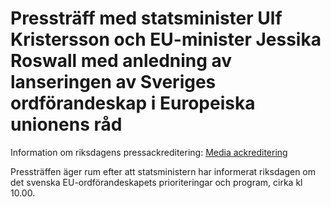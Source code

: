 # Pressträff med statsminister Ulf Kristersson och EU-minister Jessika Roswall med anledning av lanseringen av Sveriges ordförandeskap i Europeiska unionens råd

Information om riksdagens pressackreditering: [Media ackreditering](https://www.riksdagen.se/sv/press/ackreditering/ "https://www.riksdagen.se/sv/press/ackreditering/")

Pressträffen äger rum efter att statsministern har informerat riksdagen om det svenska EU\-ordförandeskapets prioriteringar och program, cirka kl 10\.00\.
